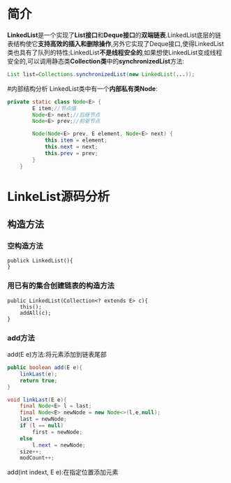 # 简介 #
**LinkedList**是一个实现了**List接口**和**Deque接口**的**双端链表**.LinkedList底层的链表结构使它**支持高效的插入和删除操作**,另外它实现了Deque接口,使得LinkedList类也具有了队列的特性;LinkedList**不是线程安全的**,如果想使LinkedList变成线程安全的,可以调用静态类**Collection类**中的**synchronizedList**方法:
```java
List list=Collections.synchronizedList(new LinkedList(...));
```
#内部结构分析
LinkedList类中有一个**内部私有类Node**:
```java
private static class Node<E> {
        E item;//节点值
        Node<E> next;//后继节点
        Node<E> prev;//前驱节点

        Node(Node<E> prev, E element, Node<E> next) {
            this.item = element;
            this.next = next;
            this.prev = prev;
        }
    }
```
# LinkeList源码分析 #
## 构造方法 ##
### 空构造方法 ###
	publick LinkedList(){
	}
### 用已有的集合创建链表的构造方法 ###
	public LinkedList(Collection<? extends E> c){
		this();
		addAll(c);
	}
### add方法 ###
add(E e)方法:将元素添加到链表尾部
```java
public boolean add(E e){
	linkLast(e);
	return true;
}

void linkLast(E e){
	final Node<E> l = last;
	final Node<E> newNode = new Node<>(l,e,null);
	last = newNode;
	if (l == null)
		first = newNode;
	else
		l.next = newNode;
	size++;
	modCount++;
```
add(int indext, E e):在指定位置添加元素
	